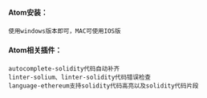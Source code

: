 #### Atom安装：
```
使用windows版本即可，MAC可使用IOS版
```
#### Atom相关插件：
```
autocomplete-solidity代码自动补齐
linter-solium、linter-solidity代码错误检查
language-ethereum支持solidity代码高亮以及solidity代码片段
```
